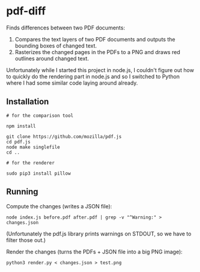 pdf-diff
========

Finds differences between two PDF documents:

1. Compares the text layers of two PDF documents and outputs the bounding boxes of changed text.
2. Rasterizes the changed pages in the PDFs to a PNG and draws red outlines around changed text.

Unfortunately while I started this project in node.js, I couldn't figure out how to quickly do the rendering part in node.js and so I switched to Python where I had some similar code laying around already.

Installation
------------

	# for the comparison tool

	npm install

	git clone https://github.com/mozilla/pdf.js
	cd pdf.js
	node make singlefile
	cd ..

	# for the renderer

	sudo pip3 install pillow

Running
-------

Compute the changes (writes a JSON file):

	node index.js before.pdf after.pdf | grep -v "^Warning:" > changes.json

(Unfortunately the pdf.js library prints warnings on STDOUT, so we have to filter those out.)

Render the changes (turns the PDFs + JSON file into a big PNG image):

	python3 render.py < changes.json > test.png


